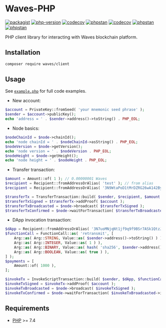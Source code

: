 # Waves-PHP

[![packagist](https://img.shields.io/packagist/v/waves/client.svg)](https://packagist.org/packages/waves/client)
[![php-version](https://img.shields.io/packagist/php-v/waves/client.svg)](https://packagist.org/packages/waves/client)
[![codecov](https://img.shields.io/codecov/c/github/wavesplatform/waves-php)](https://app.codecov.io/gh/wavesplatform/waves-php)
[![phpstan](https://img.shields.io/badge/PHPStan-level%209-brightgreen.svg)](https://github.com/wavesplatform/waves-php/blob/main/.github/workflows/phpstan.yml#L35)
[![codecov](https://img.shields.io/github/workflow/status/wavesplatform/waves-php/Codecov?label=Codecov)](https://github.com/wavesplatform/waves-php/actions/workflows/codecov.yml)
[![phpstan](https://img.shields.io/github/workflow/status/wavesplatform/waves-php/PHPStan?label=PHPStan)](https://github.com/wavesplatform/waves-php/actions/workflows/phpstan.yml)
[![phpstan](https://img.shields.io/github/workflow/status/wavesplatform/waves-php/PHPUnit?label=PHPUnit)](https://github.com/wavesplatform/waves-php/actions/workflows/phpunit.yml)

PHP client library for interacting with Waves blockchain platform.

## Installation
```bash
composer require waves/client
```

## Usage
See [`example.php`](example.php) for full code examples.
- New account:
```php
$account = PrivateKey::fromSeed( 'your mnemonic seed phrase' );
$sender = $account->publicKey();
echo 'address = ' . $sender->address()->toString() . PHP_EOL;
```
- Node basics:
```php
$nodeChainId = $node->chainId();
echo 'node chainId = ' . $nodeChainId->asString() . PHP_EOL;
$nodeVersion = $node->getVersion();
echo 'node version = ' . $nodeVersion . PHP_EOL;
$nodeHeight = $node->getHeight();
echo 'node height = ' . $nodeHeight . PHP_EOL;
```
- Transfer transaction:
```php
$amount = Amount::of( 1 ); // 0.00000001 Waves
$recipient = Recipient::fromAddressOrAlias( 'test' ); // from alias
$recipient = Recipient::fromAddressOrAlias( '3N9WtaPoD1tMrDZRG26wA142Byd35tLhnLU' ); // from address

$transferTx = TransferTransaction::build( $sender, $recipient, $amount );
$transferTxSigned = $transferTx->addProof( $account );
$transferTxBroadcasted = $node->broadcast( $transferTxSigned );
$transferTxConfirmed = $node->waitForTransaction( $transferTxBroadcasted->id() );
```
- DApp invocation transaction:
```php
$dApp = Recipient::fromAddressOrAlias( '3N7uoMNjqNt1jf9q9f9BSr7ASk1QtzJABEY' );
$functionCall = FunctionCall::as( 'retransmit', [
    Arg::as( Arg::STRING, Value::as( $sender->address()->toString() ) ),
    Arg::as( Arg::INTEGER, Value::as( 1 ) ),
    Arg::as( Arg::BINARY, Value::as( hash( 'sha256', $sender->address()->toString(), true ) ) ),
    Arg::as( Arg::BOOLEAN, Value::as( true ) ),
] );
$payments = [
    Amount::of( 1000 ),
];

$invokeTx = InvokeScriptTransaction::build( $sender, $dApp, $functionCall, $payments );
$invokeTxSigned = $invokeTx->addProof( $account );
$invokeTxBroadcasted = $node->broadcast( $invokeTxSigned );
$invokeTxConfirmed = $node->waitForTransaction( $invokeTxBroadcasted->id() );
```

## Requirements
- [PHP](http://php.net) >= 7.4
